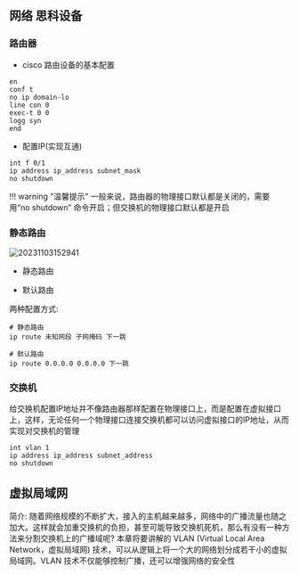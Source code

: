 ## **网络 思科设备**

### **路由器**

- cisco 路由设备的基本配置

```shell
en
conf t
no ip domain-lo
line con 0 
exec-t 0 0
logg syn
end
```

- 配置IP(实现互通)

```shell
int f 0/1
ip address ip_address subnet_mask
no shutdown
```

!!! warning "温馨提示"
    一般来说，路由器的物理接口默认都是关闭的，需要用“no shutdown” 命令开启；但交换机的物理接口默认都是开启

### **静态路由**

![20231103152941](https://barry-boy-1311671045.cos.ap-beijing.myqcloud.com/blog/20231103152941.png)

- 静态路由

- 默认路由

两种配置方式:
```
# 静态路由
ip route 未知网段 子网掩码 下一跳 

# 默认路由
ip route 0.0.0.0 0.0.0.0 下一跳 

```

### **交换机**

给交换机配置IP地址并不像路由器那样配置在物理接口上，而是配置在虚拟接口上，这样，无论任何一个物理接口连接交换机都可以访问虚拟接口的IP地址，从而实现对交换机的管理

```
int vlan 1
ip address ip_address subnet_address
no shutdown
```


## **虚拟局域网**

简介: 随着网络规模的不断扩大，接入的主机越来越多，网络中的广播流量也随之加大。这样就会加重交换机的负担，甚至可能导致交换机死机，那么有没有一种方法来分割交换机上的广播域呢? 本章将要讲解的 VLAN (Virtual Local Area Network，虚拟局域网) 技术，可以从逻辑上将一个大的网络划分成若干小的虚拟局域网。VLAN 技术不仅能够控制广播，还可以增强网络的安全性